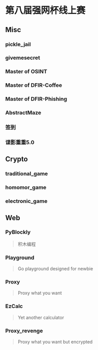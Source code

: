 # 第八届强网杯线上赛

## Misc

### pickle_jail

### givemesecret

### Master of OSINT

### Master of DFIR-Coffee

### Master of DFIR-Phishing

### AbstractMaze

### 签到

### 谍影重重5.0

## Crypto

### traditional_game

### homomor_game

### electronic_game

## Web

### PyBlockly

> 积木编程

### Playground

> Go playground designed for newbie

### Proxy

> Proxy what you want

### EzCalc

> Yet another calculator

### Proxy_revenge

> Proxy what you want but encrypted
